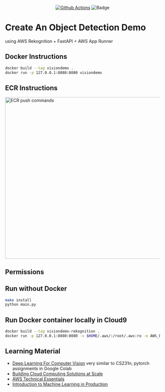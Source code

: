 <div align="center">

[![Github Actions](https://github.com/fraukecharms/fastapi_compvision/actions/workflows/main.yml/badge.svg)](https://github.com/fraukecharms/fastapi_compvision/actions/workflows/main.yml) 
![Badge](https://codebuild.eu-west-1.amazonaws.com/badges?uuid=eyJlbmNyeXB0ZWREYXRhIjoiZGx5M0JnZXNLL3NqcXpoN0xoZ1pLVURFT0U5Tmcwb3plQzU5NXBBVUE1Q1lpMHJxZHFtNTIya1BscU1EK1RkRlp2TnFUV0huUFkwKzBvdG56a1BGcDg0PSIsIml2UGFyYW1ldGVyU3BlYyI6Indva1F2ZlZuS3VlMGdWOEEiLCJtYXRlcmlhbFNldFNlcmlhbCI6MX0%3D&branch=main)

</div>

# Create An Object Detection Demo 

using AWS Rekognition + FastAPI + AWS App Runner


## Docker Instructions

```sh
docker build --tag visiondemo .
docker run -p 127.0.0.1:8080:8080 visiondemo
```

## ECR Instructions


<img alt="ECR push commands" width="525" src="https://user-images.githubusercontent.com/3386410/196132461-7cd7c53e-cd52-401e-972c-68fbec15937c.png">

## Permissions


## Run without Docker


```sh
make install
python main.py
```

## Run Docker container locally in Cloud9

```sh
docker build --tag visiondemo-rekognition .
docker run -p 127.0.0.1:8080:8080 -v $HOME/.aws/:/root/.aws:ro -e AWS_PROFILE=default visiondemo-rekognition
```

## Learning Material

* [Deep Learning For Computer Vision](https://web.eecs.umich.edu/~justincj/teaching/eecs498/WI2022/) very similar to CS231n; pytorch assignments in Google Colab
* [Building Cloud Computing Solutions at Scale](https://www.coursera.org/specializations/building-cloud-computing-solutions-at-scale)
* [AWS Technical Essentials](https://www.coursera.org/learn/aws-cloud-technical-essentials)
* [Introduction to Machine Learning in Production](https://www.coursera.org/learn/introduction-to-machine-learning-in-production)
